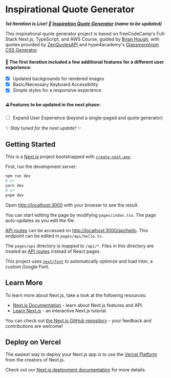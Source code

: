 # Inspirational Quote Generator 
__*1st Iteration is Live! 🌱 [Inspiration Quote Generator](https://prod.d28hmooal1ffyl.amplifyapp.com/) (name to be updated)*__ <br>

This inspirational quote generator project is based on freeCodeCamp's Full-Stack Next.js, TypeScript, and AWS Course, guided by [Brian Hough](https://github.com/BrianHHough/inspirational-quote-generator-freeCodeCamp), with quotes provided by [ZenQuotesAPI](https://zenquotes.io/) and hype4academy's [Glassmorphism CSS Generator](https://hype4.academy/tools/glassmorphism-generator).

#### 🔮 The first iteration included a few additional features for a different user experience: 
- [x] Updated backgrounds for rendered images
- [x] Basic/Necessary Keyboard Accessibility
- [x] Simple styles for a responsive experience

#### ⛳ Features to be updated in the next phase:
- [ ] Expand User Experience (beyond a single-paged and quote generator)

✨ _Stay tuned for the next update!_ ✨


## Getting Started

This is a [Next.js](https://nextjs.org/) project bootstrapped with [`create-next-app`](https://github.com/vercel/next.js/tree/canary/packages/create-next-app).

First, run the development server:

```bash
npm run dev
# or
yarn dev
# or
pnpm dev
```

Open [http://localhost:3000](http://localhost:3000) with your browser to see the result.

You can start editing the page by modifying `pages/index.tsx`. The page auto-updates as you edit the file.

[API routes](https://nextjs.org/docs/api-routes/introduction) can be accessed on [http://localhost:3000/api/hello](http://localhost:3000/api/hello). This endpoint can be edited in `pages/api/hello.ts`.

The `pages/api` directory is mapped to `/api/*`. Files in this directory are treated as [API routes](https://nextjs.org/docs/api-routes/introduction) instead of React pages.

This project uses [`next/font`](https://nextjs.org/docs/basic-features/font-optimization) to automatically optimize and load Inter, a custom Google Font.

## Learn More

To learn more about Next.js, take a look at the following resources:

- [Next.js Documentation](https://nextjs.org/docs) - learn about Next.js features and API.
- [Learn Next.js](https://nextjs.org/learn) - an interactive Next.js tutorial.

You can check out [the Next.js GitHub repository](https://github.com/vercel/next.js/) - your feedback and contributions are welcome!

## Deploy on Vercel

The easiest way to deploy your Next.js app is to use the [Vercel Platform](https://vercel.com/new?utm_medium=default-template&filter=next.js&utm_source=create-next-app&utm_campaign=create-next-app-readme) from the creators of Next.js.

Check out our [Next.js deployment documentation](https://nextjs.org/docs/deployment) for more details.
